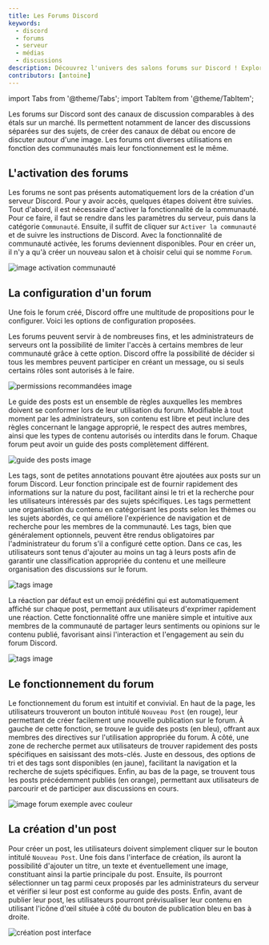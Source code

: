 ```yaml
---
title: Les Forums Discord
keywords:
  - discord
  - forums
  - serveur
  - médias
  - discussions
description: Découvrez l'univers des salons forums sur Discord ! Explorez leur structure, leur fonctionnement et leur fonctionnement.
contributors: [antoine]
---
```


import Tabs from '@theme/Tabs';
import TabItem from '@theme/TabItem';

Les forums sur Discord sont des canaux de discussion comparables à des étals sur un marché. Ils permettent notamment de lancer des discussions séparées sur des sujets, de créer des canaux de débat ou encore de discuter autour d'une image. Les forums ont diverses utilisations en fonction des communautés mais leur fonctionnement est le même. 

## L'activation des forums
Les forums ne sont pas présents automatiquement lors de la création d'un serveur Discord. Pour y avoir accès, quelques étapes doivent être suivies. Tout d'abord, il est nécessaire d'activer la fonctionnalité de la communauté. Pour ce faire, il faut se rendre dans les paramètres du serveur, puis dans la catégorie `Communauté`. Ensuite, il suffit de cliquer sur `Activer la communauté` et de suivre les instructions de Discord. Avec la fonctionnalité de communauté activée, les forums deviennent disponibles. Pour en créer un, il n'y a qu'à créer un nouveau salon et à choisir celui qui se nomme `Forum`.

![image activation communauté](https://i.dfr.gg/kY33.png)

## La configuration d'un forum
Une fois le forum créé, Discord offre une multitude de propositions pour le configurer. Voici les options de configuration proposées.

<Tabs defaultValue="gras" queryString="texte">

<TabItem value="permissions recommandées" label="Permissions recommandées">
Les forums peuvent servir à de nombreuses fins, et les administrateurs de serveurs ont la possibilité de limiter l'accès à certains membres de leur communauté grâce à cette option. Discord offre la possibilité de décider si tous les membres peuvent participer en créant un message, ou si seuls certains rôles sont autorisés à le faire.

![permissions recommandées image](https://i.dfr.gg/t3QG.png)
</TabItem>

<TabItem value="guide des posts" label="Guide des posts">
Le guide des posts est un ensemble de règles auxquelles les membres doivent se conformer lors de leur utilisation du forum. Modifiable à tout moment par les administrateurs, son contenu est libre et peut inclure des règles concernant le langage approprié, le respect des autres membres, ainsi que les types de contenu autorisés ou interdits dans le forum. Chaque forum peut avoir un guide des posts complètement différent. 

![guide des posts image](https://i.dfr.gg/6PW0.png)
</TabItem>

<TabItem value="tags" label="Tags">
Les tags, sont de petites annotations pouvant être ajoutées aux posts sur un forum Discord. Leur fonction principale est de fournir rapidement des informations sur la nature du post, facilitant ainsi le tri et la recherche pour les utilisateurs intéressés par des sujets spécifiques. Les tags permettent une organisation du contenu en catégorisant les posts selon les thèmes ou les sujets abordés, ce qui améliore l'expérience de navigation et de recherche pour les membres de la communauté. Les tags, bien que généralement optionnels, peuvent être rendus obligatoires par l'administrateur du forum s'il a configuré cette option. Dans ce cas, les utilisateurs sont tenus d'ajouter au moins un tag à leurs posts afin de garantir une classification appropriée du contenu et une meilleure organisation des discussions sur le forum.

![tags image](https://i.dfr.gg/W5vt.png)
</TabItem>

<TabItem value="reaction par défaut" label="Réaction par défaut">
La réaction par défaut est un emoji prédéfini qui est automatiquement affiché sur chaque post, permettant aux utilisateurs d'exprimer rapidement une réaction. Cette fonctionnalité offre une manière simple et intuitive aux membres de la communauté de partager leurs sentiments ou opinions sur le contenu publié, favorisant ainsi l'interaction et l'engagement au sein du forum Discord.

![tags image](https://i.dfr.gg/Rhqa.png)
</TabItem>

## Le fonctionnement du forum
Le fonctionnement du forum est intuitif et convivial. En haut de la page, les utilisateurs trouveront un bouton intitulé `Nouveau Post` (en rouge), leur permettant de créer facilement une nouvelle publication sur le forum. À gauche de cette fonction, se trouve le guide des posts (en bleu), offrant aux membres des directives sur l'utilisation appropriée du forum. À côté, une zone de recherche permet aux utilisateurs de trouver rapidement des posts spécifiques en saisissant des mots-clés. Juste en dessous, des options de tri et des tags sont disponibles (en jaune), facilitant la navigation et la recherche de sujets spécifiques. Enfin, au bas de la page, se trouvent tous les posts précédemment publiés (en orange), permettant aux utilisateurs de parcourir et de participer aux discussions en cours.

![image forum exemple avec couleur](https://i.dfr.gg/bcOk.png)

## La création d'un post
Pour créer un post, les utilisateurs doivent simplement cliquer sur le bouton intitulé `Nouveau Post`. Une fois dans l'interface de création, ils auront la possibilité d'ajouter un titre, un texte et éventuellement une image, constituant ainsi la partie principale du post. Ensuite, ils pourront sélectionner un tag parmi ceux proposés par les administrateurs du serveur et vérifier si leur post est conforme au guide des posts. Enfin, avant de publier leur post, les utilisateurs pourront prévisualiser leur contenu en utilisant l'icône d'œil située à côté du bouton de publication bleu en bas à droite. 

![création post interface](http://i.dfr.gg/Gqip.png)

